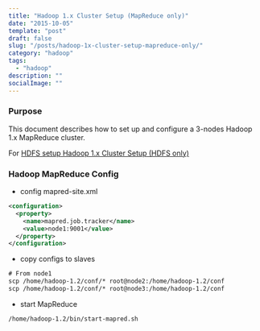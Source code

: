 ```yaml
---
title: "Hadoop 1.x Cluster Setup (MapReduce only)"
date: "2015-10-05"
template: "post"
draft: false
slug: "/posts/hadoop-1x-cluster-setup-mapreduce-only/"
category: "hadoop"
tags:
  - "hadoop"
description: ""
socialImage: ""
---
```


### Purpose

This document describes how to set up and configure a 3-nodes Hadoop 1.x MapReduce cluster.

For [HDFS setup Hadoop 1.x Cluster Setup (HDFS only)](/posts/hadoop-1x-cluster-setup-hdfs-only/)

### Hadoop MapReduce Config

+ config mapred-site.xml

```xml
<configuration>
  <property>
    <name>mapred.job.tracker</name>
    <value>node1:9001</value>
  </property>
</configuration>
```

+ copy configs to slaves

```xml
# From node1
scp /home/hadoop-1.2/conf/* root@node2:/home/hadoop-1.2/conf
scp /home/hadoop-1.2/conf/* root@node3:/home/hadoop-1.2/conf
```

+ start MapReduce

```shell
/home/hadoop-1.2/bin/start-mapred.sh
```